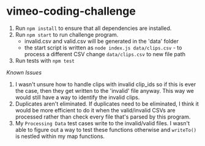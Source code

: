# vimeo-coding-challenge

1. Run `npm install` to ensure that all dependencies are installed.
2. Run `npm start` to run challenge program.
    * invalid.csv and valid.csv will be generated in the 'data' folder
    * the start script is written as `node index.js data/clips.csv` - to process a different CSV change `data/clips.csv` to new file path
3. Run tests with `npm test`




_Known Issues_
1. I wasn't unsure how to handle clips with invalid clip_ids so if this is ever the case, then they get written to the 'invalid' file anyway. This way we would still have a way to identify the invalid clips.
2. Duplicates aren't eliminated. If duplicates need to be eliminated, I think it would be more efficient to do it when the valid/invalid CSVs are processed rather than check every file that's parsed by this program.
3. My `Processing Data` test cases write to the invalid/valid files. I wasn't able to figure out a way to test these functions otherwise and `writeTo()` is nestled within my map functions.
